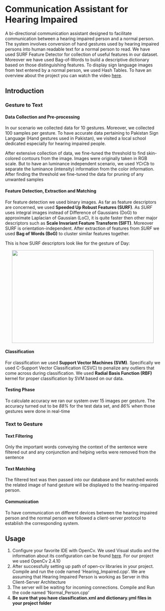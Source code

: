 # Communication Assistant for Hearing Impaired
A bi-directional communication assistant designed to facilitate communication between a hearing impaired person and a normal person. The system involves conversion of hand gestures used by hearing impaired persons into human readable text for a normal person to read. We have used SURF Feature Detector for collection of useful features in our dataset. Moreover we have used Bag-of-Words to build a descriptive dictionary based on those distinguishing features. To display sign language images from text entered by a normal person, we used Hash Tables. To have an overview about the project you can watch the video [here](https://www.youtube.com/watch?v=DqZKGPqf_6U).

## Introduction
### Gesture to Text
#### Data Collection and Pre-processing
In our scenario we collected data for 10 gestures. Moreover, we collected 100 samples per gesture. To have accurate data pertaining to Pakistan Sign Language (Hand gestures used in Pakistan), we visited a local school dedicated especially for hearing impaired people. 

After extensive collection of data, we fine-tuned the threshold to find skin-colored contours from the image. Images were originally taken in RGB scale. But to have an luminance independent scenario, we used *YCrCb* to separate the luminance (intensity) information from the color information. After finding the threshold we fine-tuned the data for pruning of any unwanted samples

#### Feature Detection, Extraction and Matching
For feature detection we used binary images. As far as feature descriptors are concerned, we used **Speeded Up Robust Features (SURF)**. As *SURF* uses integral images instead of Difference of Gaussians (DoG) to approximate Laplacian of Gaussian (LoC), it is quite faster then other major descriptors such as **Scale Invariant Feature Transform (SIFT)**. Moreover SURF is orientation-independent. After extraction of features from *SURF* we used **Bag of Words (BoG)** to cluster similar features together. 

This is how SURF descriptors look like for the gesture of Day:
 <p align="center">
  <img width="460" height="300" src="https://i.imgur.com/eK3FcqB.png">
</p>

#### Classification
For classification we used **Support Vector Machines (SVM)**. Specifically we used C-Support Vector Classification (CSVC) to penalize any outliers that come across during classification. We used **Radial Basis Function (RBF)** kernel for proper classification by SVM based on our data. 

#### Testing Phase
To calculate accuracy we ran our system over 15 images per gesture. The accuracy turned out to be *88%* for the test data set, and *86%* when those gestures were done in real-time

### Text to Gesture
#### Text Filtering
Only the important words conveying the context of the sentence were filtered out and any conjunction and helping verbs were removed from the sentence

#### Text Matching
The filtered text was then passed into our database and for matched words the related image of hand gesture will be displayed to the hearing-impaired person.

#### Communication
To have communication on different devices between the hearing impaired person and the normal person we followed a client-server protocol to establish the corresponding system. 

## Usage 
1. Configure your favorite IDE with OpenCv. We used Visual studio and the information about its configuration can be found [here](https://docs.opencv.org/2.4/doc/tutorials/introduction/windows_visual_studio_Opencv/windows_visual_studio_Opencv.html). For our project we used OpenCv 2.4.10
2. After successfully setting up path of open-cv libraries in your project. Compile and run the code named 'Hearing_Impaired.cpp'. We are assuming that Hearing Impaired Person is working as Server in this Client-Server Architecture
3. The server will be waiting for incoming connections. Compile and Run the code named 'Normal_Person.cpp'
4. **Be sure that you have classification.xml and dictionary.yml files in your project folder**
